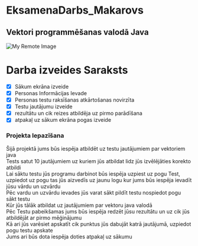 # EksamenaDarbs_Makarovs
## Vektori programmēšanas valodā Java
![My Remote Image](https://static.vecteezy.com/system/resources/previews/020/488/252/original/java-icon-vector.jpg)
# Darba izveides Saraksts
- [x] Sākum ekrāna izveide
- [x] Personas Informācijas Ievade
- [x] Personas testu raksīšanas atkārtošanas novirzīta 
- [x] Testu jautājumu izveide
- [x] rezultātu un cik reizes atbildēja uz pirmo parādīšana
- [x] atpakaļ uz sākum ekrāna pogas izveide
### Projekta Iepazīšana
 Šijā projektā jums būs iespēja atbildēt uz testu jautājumiem par vektoriem java<br>
 Tests satut 10 jautājumiem uz kuriem jūs atbildat lidz jūs izvēlējāties korekto atbildi<br>
 Lai sāktu testu jūs programu darbinot būs iespēja uzpiest uz pogu Test, uzpiedot uz pogu tas jūs aizvedīs uz jaunu logu kur jums
 būs iespēja ievadīt jūsu vārdu un uzvārdu<br>
 Pēc vardu un uzvārdu ievades jūs varat sākt pildīt testu nospiedot pogu sākt testu<br>
 Kūr jūs tālāk atbildat uz jautājumiem par vektoru java valodā<br>
 Pēc Testu pabeikšamas jums būs iespēja redzēt jūsu rezultātu un uz cik jūs atbildējāt ar pirmo mēģinājumu<br>
 Kā ari jūs varēsiet apskatīt cik punktus jūs dabujāt katrā jautājumā, uzpiedot pogu testu apskate<br>
 Jums ari būs dota iespēja doties atpakaļ uz sākumu<br>
